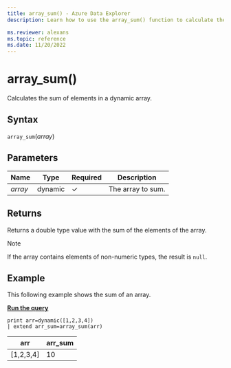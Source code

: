 ```yaml
---
title: array_sum() - Azure Data Explorer
description: Learn how to use the array_sum() function to calculate the sum of elements in a dynamic array.

ms.reviewer: alexans
ms.topic: reference
ms.date: 11/20/2022
---
```

# array_sum()

Calculates the sum of elements in a dynamic array.

## Syntax

`array_sum`(*array*)

## Parameters

| Name | Type | Required | Description |
|--|--|--|--|
| *array*| dynamic | &check;| The array to sum.|

## Returns

Returns a double type value with the sum of the elements of the array.

> [!NOTE]
> If the array contains elements of non-numeric types, the result is `null`.

## Example

This following example shows the sum of an array.

[**Run the query**](https://dataexplorer.azure.com/clusters/help/databases/Samples?query=H4sIAAAAAAAAAysoyswrUUgsKrJNqcxLzM1M1og21DHSMdYxidVU4OWqUUitKEnNSwGpiC8uzbUF0omVIJYGkKUJANbCqMA+AAAA)

```kusto
print arr=dynamic([1,2,3,4]) 
| extend arr_sum=array_sum(arr)
```

|arr|arr_sum|
|---|---|
|[1,2,3,4]|10|
